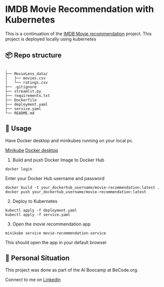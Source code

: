 # IMDB Movie Recommendation with Kubernetes

This is a continuation of the [IMDB Movie recommendation](https://github.com/NicolaasDC/IMDB_Movie_Recommendation) project. This project is deployed locally using kubernetes


## 📦 Repo structure
```
.
├── MovieLens_data/
│   ├── movies.csv
│   └── ratings.csv
├── .gitignore
├── streamlit.py
├── requirements.txt
├── Dockerfile
├── deployment.yaml
├── service.yaml
└── README.md
```

## 🤖 Usage
Have Docker desktop and minikubes running on your local pc.

[Minikube](https://minikube.sigs.k8s.io/docs/start/) 
[Docker desktop](https://www.docker.com/products/docker-desktop/)

1. Build and push Docker Image to Docker Hub
```
docker login
```
Enter your Docker Hub username and password
```
docker build -t your_dockerhub_username/movie-recommendation:latest .
docker push your_dockerhub_username/movie-recommendation:latest
```

2. Deploy to Kubernetes
```
kubectl apply -f deployment.yaml
kubectl apply -f service.yaml
```

3. Open the movie recommendation app
```
minikube service movie-recommendation-service
```
This should open the app in your default browser

## 👱 Personal Situation
This project was done as part of the AI Boocamp at BeCode.org.

Connect to me on [LinkedIn](https://www.linkedin.com/in/nicolaas-de-clercq/)


